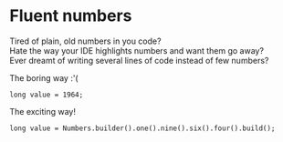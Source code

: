 # Fluent numbers

Tired of plain, old numbers in you code?  
Hate the way your IDE highlights numbers and want them go away?  
Ever dreamt of writing several lines of code instead of few numbers?  

The boring way :'(
```
long value = 1964;
```

The exciting way!
```
long value = Numbers.builder().one().nine().six().four().build();
```